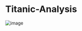 # Titanic-Analysis
![image](https://github.com/Tanwar-12/Titanic-Analysis-/assets/110081008/3c21bd95-d573-4705-8a8a-56b40348656a)
